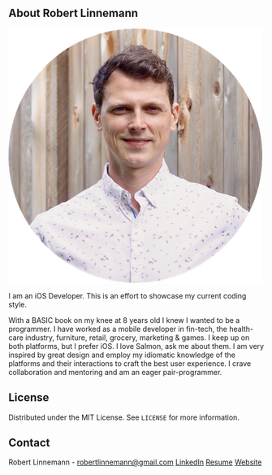 <!-- ABOUT THE PROJECT -->
## About Robert Linnemann

![Robert Linnemann](https://github.com/mevdev/BooksX/blob/master/images/RobertLinnemann2020.png?raw=true)

I am an iOS Developer. This is an effort to showcase my current coding style.

With a BASIC book on my knee at 8 years old I knew I wanted to be a programmer. I have worked as a mobile developer in fin-tech, the health-care industry, furniture, retail, grocery, marketing & games. I keep up on both platforms, but I prefer iOS. I love Salmon, ask me about them. I am very inspired by great design and employ my idiomatic knowledge of the platforms and their interactions to craft the best user experience. I crave collaboration and mentoring and am an eager pair-programmer.


<!-- LICENSE -->
## License
Distributed under the MIT License. See `LICENSE` for more information.


<!-- CONTACT -->
## Contact

Robert Linnemann  - robertlinnemann@gmail.com
[LinkedIn](https://www.linkedin.com/in/robertlinnemann/)
[Resume](https://robertlinnemann.com/RobertLinnemann-Resume.pdf)
[Website](https://robertlinnemann.com)